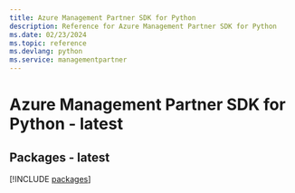 ```yaml
---
title: Azure Management Partner SDK for Python
description: Reference for Azure Management Partner SDK for Python
ms.date: 02/23/2024
ms.topic: reference
ms.devlang: python
ms.service: managementpartner
---
```

# Azure Management Partner SDK for Python - latest
## Packages - latest
[!INCLUDE [packages](management-partner-index.md)]
